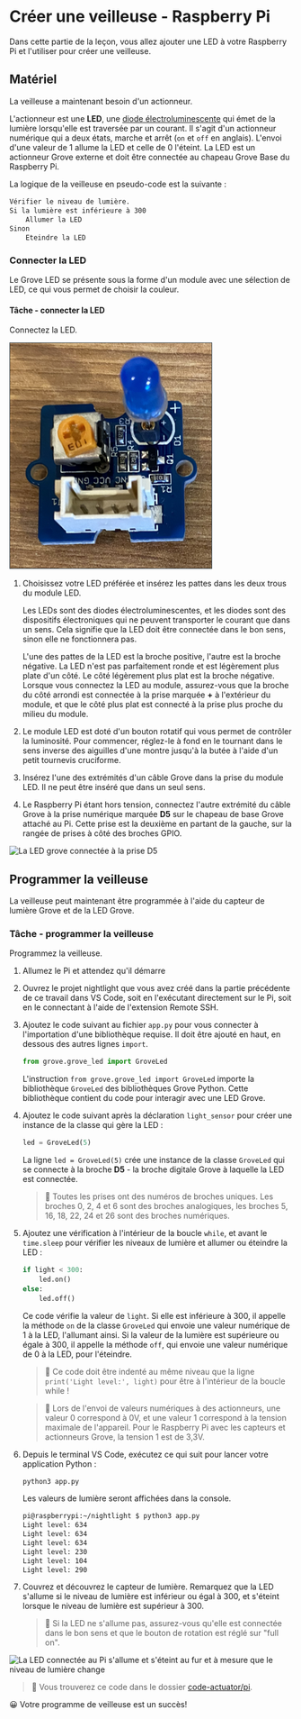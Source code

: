 # Créer une veilleuse - Raspberry Pi

Dans cette partie de la leçon, vous allez ajouter une LED à votre Raspberry Pi et l'utiliser pour créer une veilleuse.

## Matériel

La veilleuse a maintenant besoin d'un actionneur.

L'actionneur est une **LED**, une [diode électroluminescente](https://wikipedia.org/wiki/Light-emitting_diode) qui émet de la lumière lorsqu'elle est traversée par un courant. Il s'agit d'un actionneur numérique qui a deux états, marche et arrêt (`on` et `off` en anglais). L'envoi d'une valeur de 1 allume la LED et celle de 0 l'éteint. La LED est un actionneur Grove externe et doit être connectée au chapeau Grove Base du Raspberry Pi.

La logique de la veilleuse en pseudo-code est la suivante :

```sortie
Vérifier le niveau de lumière.
Si la lumière est inférieure à 300
    Allumer la LED
Sinon
    Eteindre la LED
```

### Connecter la LED

Le Grove LED se présente sous la forme d'un module avec une sélection de LED, ce qui vous permet de choisir la couleur.

#### Tâche - connecter la LED

Connectez la LED.

![Une LED grove](../../../../images/grove-led.png)

1. Choisissez votre LED préférée et insérez les pattes dans les deux trous du module LED.

    Les LEDs sont des diodes électroluminescentes, et les diodes sont des dispositifs électroniques qui ne peuvent transporter le courant que dans un sens. Cela signifie que la LED doit être connectée dans le bon sens, sinon elle ne fonctionnera pas.

    L'une des pattes de la LED est la broche positive, l'autre est la broche négative. La LED n'est pas parfaitement ronde et est légèrement plus plate d'un côté. Le côté légèrement plus plat est la broche négative. Lorsque vous connectez la LED au module, assurez-vous que la broche du côté arrondi est connectée à la prise marquée **+** à l'extérieur du module, et que le côté plus plat est connecté à la prise plus proche du milieu du module.

1. Le module LED est doté d'un bouton rotatif qui vous permet de contrôler la luminosité. Pour commencer, réglez-le à fond en le tournant dans le sens inverse des aiguilles d'une montre jusqu'à la butée à l'aide d'un petit tournevis cruciforme.

1. Insérez l'une des extrémités d'un câble Grove dans la prise du module LED. Il ne peut être inséré que dans un seul sens.

1. Le Raspberry Pi étant hors tension, connectez l'autre extrémité du câble Grove à la prise numérique marquée **D5** sur le chapeau de base Grove attaché au Pi. Cette prise est la deuxième en partant de la gauche, sur la rangée de prises à côté des broches GPIO.

![La LED grove connectée à la prise D5](.../../../images/pi-led.png)

## Programmer la veilleuse

La veilleuse peut maintenant être programmée à l'aide du capteur de lumière Grove et de la LED Grove.

### Tâche - programmer la veilleuse

Programmez la veilleuse.

1. Allumez le Pi et attendez qu'il démarre

1. Ouvrez le projet nightlight que vous avez créé dans la partie précédente de ce travail dans VS Code, soit en l'exécutant directement sur le Pi, soit en le connectant à l'aide de l'extension Remote SSH.

1. Ajoutez le code suivant au fichier `app.py` pour vous connecter à l'importation d'une bibliothèque requise. Il doit être ajouté en haut, en dessous des autres lignes `import`.

    ```python
    from grove.grove_led import GroveLed
    ```

    L'instruction `from grove.grove_led import GroveLed` importe la bibliothèque `GroveLed` des bibliothèques Grove Python. Cette bibliothèque contient du code pour interagir avec une LED Grove.

1. Ajoutez le code suivant après la déclaration `light_sensor` pour créer une instance de la classe qui gère la LED :

    ```python
    led = GroveLed(5)
    ```

    La ligne `led = GroveLed(5)` crée une instance de la classe `GroveLed` qui se connecte à la broche **D5** - la broche digitale Grove à laquelle la LED est connectée.

    > 💁 Toutes les prises ont des numéros de broches uniques. Les broches 0, 2, 4 et 6 sont des broches analogiques, les broches 5, 16, 18, 22, 24 et 26 sont des broches numériques.

1. Ajoutez une vérification à l'intérieur de la boucle `while`, et avant le `time.sleep` pour vérifier les niveaux de lumière et allumer ou éteindre la LED :

    ```python
    if light < 300:
        led.on()
    else:
        led.off()
    ```

    Ce code vérifie la valeur de `light`. Si elle est inférieure à 300, il appelle la méthode `on` de la classe `GroveLed` qui envoie une valeur numérique de 1 à la LED, l'allumant ainsi. Si la valeur de la lumière est supérieure ou égale à 300, il appelle la méthode `off`, qui envoie une valeur numérique de 0 à la LED, pour l'éteindre.

    > 💁 Ce code doit être indenté au même niveau que la ligne `print('Light level:', light)` pour être à l'intérieur de la boucle while !

    > 💁 Lors de l'envoi de valeurs numériques à des actionneurs, une valeur 0 correspond à 0V, et une valeur 1 correspond à la tension maximale de l'appareil. Pour le Raspberry Pi avec les capteurs et actionneurs Grove, la tension 1 est de 3,3V.

1. Depuis le terminal VS Code, exécutez ce qui suit pour lancer votre application Python :

    ```sh
    python3 app.py
    ```

    Les valeurs de lumière seront affichées dans la console.

    ```output
    pi@raspberrypi:~/nightlight $ python3 app.py 
    Light level: 634
    Light level: 634
    Light level: 634
    Light level: 230
    Light level: 104
    Light level: 290
    ```

1. Couvrez et découvrez le capteur de lumière. Remarquez que la LED s'allume si le niveau de lumière est inférieur ou égal à 300, et s'éteint lorsque le niveau de lumière est supérieur à 300.

    > 💁 Si la LED ne s'allume pas, assurez-vous qu'elle est connectée dans le bon sens et que le bouton de rotation est réglé sur "full on".

![La LED connectée au Pi s'allume et s'éteint au fur et à mesure que le niveau de lumière change](../../../images/pi-running-assignment-1-1.gif)

> 💁 Vous trouverez ce code dans le dossier [code-actuator/pi](code-actuator/pi).

😀 Votre programme de veilleuse est un succès!

